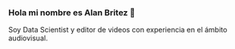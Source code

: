 ### Hola mi nombre es Alan Britez 👋

 Soy Data Scientist y editor de videos con experiencia en el ámbito audiovisual.
